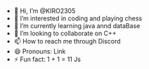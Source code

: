 - 👋 Hi, I’m @KIRO2305
- 👀 I’m interested in coding and playing chess
- 🌱 I’m currently learning java annd dataBase
- 💞️ I’m looking to collaborate on C++
- 📫 How to reach me through Discord
- 😄 Pronouns: Link
- ⚡ Fun fact: 1 + 1 = 11 Js

